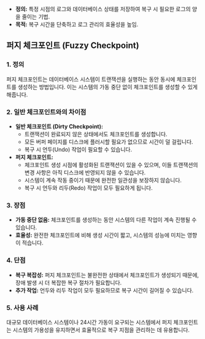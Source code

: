 - **정의:** 특정 시점의 로그와 데이터베이스 상태를 저장하여 복구 시 필요한 로그의 양을 줄이는 기법.
- **목적:** 복구 시간을 단축하고 로그 관리의 효율성을 높임.


## **퍼지 체크포인트 (Fuzzy Checkpoint)**

### **1. 정의**

퍼지 체크포인트는 데이터베이스 시스템이 트랜잭션을 실행하는 동안 동시에 체크포인트를 생성하는 방법입니다. 이는 시스템의 가동 중단 없이 체크포인트를 생성할 수 있게 해줍니다.

### **2. 일반 체크포인트와의 차이점**

- **일반 체크포인트 (Dirty Checkpoint):**
    - 트랜잭션이 완료되지 않은 상태에서도 체크포인트를 생성합니다.
    - 모든 버퍼 페이지를 디스크에 플러시할 필요가 없으므로 시간이 덜 걸립니다.
    - 복구 시 언두(Undo) 작업이 필요할 수 있습니다.
- **퍼지 체크포인트:**
    - 체크포인트 생성 시점에 활성화된 트랜잭션이 있을 수 있으며, 이들 트랜잭션의 변경 사항은 아직 디스크에 반영되지 않을 수 있습니다.
    - 시스템이 계속 작동 중이기 때문에 완전한 일관성을 보장하지 않습니다.
    - 복구 시 언두와 리두(Redo) 작업이 모두 필요하게 됩니다.

### **3. 장점**

- **가동 중단 없음:** 체크포인트를 생성하는 동안 시스템의 다른 작업이 계속 진행될 수 있습니다.
- **효율성:** 완전한 체크포인트에 비해 생성 시간이 짧고, 시스템의 성능에 미치는 영향이 적습니다.

### **4. 단점**

- **복구 복잡성:** 퍼지 체크포인트는 불완전한 상태에서 체크포인트가 생성되기 때문에, 장애 발생 시 더 복잡한 복구 절차가 필요합니다.
- **추가 작업:** 언두와 리두 작업이 모두 필요하므로 복구 시간이 길어질 수 있습니다.

### **5. 사용 사례**

대규모 데이터베이스 시스템이나 24시간 가동이 요구되는 시스템에서 퍼지 체크포인트는 시스템의 가용성을 유지하면서 효율적으로 복구 지점을 관리하는 데 유용합니다.